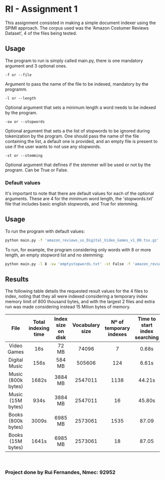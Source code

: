 # RI - Assignment 1

This assignment consisted in making a simple document indexer using the SPIMI approach. The corpus used was the ‘Amazon Costumer Reviews Dataset’, 4 of the files being tested.

## Usage

The program to run is simply called main.py, there is one mandatory argument and 3 optional ones.

`-f or --file`

Argument to pass the name of the file to be indexed, mandatory by the programm.

`-l or --length`

Optional argument that sets a minimum length a word needs to be indexed by the program.

`-sw or --stopwords`

Optional argument that sets a the list of stopwords to be ignored during tokenization by the program. One should pass the name of the file containing the list, a default one is provided, and an empty file is present to use if the user wants to not use any stopwords.

`-st or --stemming`

Optional argument that defines if the stemmer will be used or not by the program. Can be True or False.

### Default values

It's important to note that there are default values for each of the optional arguments. These are 4 for the minimum word length, the 'stopwords.txt' file that includes basic english stopwords, and True for stemming.



## Usage

To run the program with default values:

```bash
python main.py -f 'amazon_reviews_us_Digital_Video_Games_v1_00.tsv.gz'
```

To run, for example, the program considering only words with 8 or more length, an empty stopword list and no stemming:

```bash
python main.py -l 8 -sw 'emptystopwords.txt' -st False -f 'amazon_reviews_us_Digital_Video_Games_v1_00.tsv.gz'
```

## Results

The following table details the requested result values for the 4 files to index, noting that they all were indexed considering a temporary index memory limit of 800 thousand bytes, and with the largest 2 files and extra run was made considering instead 15 Milion bytes of memory.


|        File        | Total indexing time | Index size on disk | Vocabulary size | Nº of temporary indexes | Time to start index searching |
|:------------------:|:-------------------:|:------------------:|:---------------:|:-----------------------:|:-----------------------------:|
|     Video Games    |         16s         |        72 MB       |      74096      |            7            |             0.68s             |
|    Digital Music   |         156s        |       584 MB       |      505606     |           124           |             6.61s             |
| Music (800k bytes) |        1682s        |       3884 MB      |     2547011     |           1138          |             44.21s            |
|  Music (15M bytes) |         934s        |       3884 MB      |     2547011     |            16           |             45.80s            |
| Books (800k bytes) |        3009s        |       6985 MB      |     2573061     |           1535          |             87.09             |
|  Books (15M bytes) |        1641s        |       6985 MB      |     2573061     |            18           |             87.05             |


&nbsp;
&nbsp;
&nbsp;
&nbsp;

### Project done by Rui Fernandes, Nmec: 92952